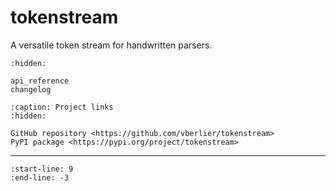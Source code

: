 # tokenstream

A versatile token stream for handwritten parsers.

```{toctree}
:hidden:

api_reference
changelog
```

```{toctree}
:caption: Project links
:hidden:

GitHub repository <https://github.com/vberlier/tokenstream>
PyPI package <https://pypi.org/project/tokenstream>
```

---

```{include} ../README.md
:start-line: 9
:end-line: -3
```
